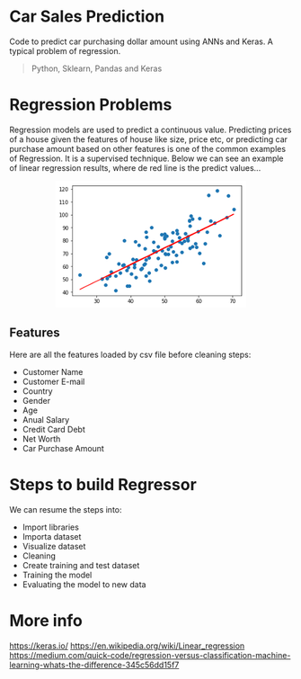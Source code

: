 # Car Sales Prediction
 Code to predict car purchasing dollar amount using ANNs and Keras. A typical problem of regression.
 
 > Python, Sklearn, Pandas and Keras
 
 # Regression Problems
Regression models are used to predict a continuous value. Predicting prices of a house given the features of house like size, price etc, or predicting car purchase amount based on other features is one of the common examples of Regression. It is a supervised technique. Below we can see an example of linear regression results, where de red line is the predict values...

<p align="center">
   <img src="regression-model.png" />
</p>

## Features
Here are all the features loaded by csv file before cleaning steps:
* Customer Name
* Customer E-mail
* Country
* Gender
* Age
* Anual Salary
* Credit Card Debt
* Net Worth
* Car Purchase Amount

# Steps to build Regressor
We can resume the steps into:
- Import libraries
- Importa dataset
- Visualize dataset
- Cleaning
- Create training and test dataset
- Training the model
- Evaluating the model to new data

# More info
https://keras.io/
https://en.wikipedia.org/wiki/Linear_regression
https://medium.com/quick-code/regression-versus-classification-machine-learning-whats-the-difference-345c56dd15f7
